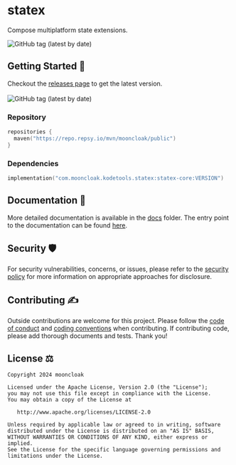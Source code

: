 # statex

Compose multiplatform state extensions.

<img alt="GitHub tag (latest by date)" src="https://img.shields.io/github/v/tag/mooncloak/statex">

## Getting Started 🏁

Checkout the [releases page](https://github.com/mooncloak/moonkit/releases) to get the latest version.
<br/><br/>
<img alt="GitHub tag (latest by date)" src="https://img.shields.io/github/v/tag/mooncloak/statex">

### Repository

```kotlin
repositories {
  maven("https://repo.repsy.io/mvn/mooncloak/public")
}
```

### Dependencies

```kotlin
implementation("com.mooncloak.kodetools.statex:statex-core:VERSION")
```

## Documentation 📃

More detailed documentation is available in the [docs](docs/) folder. The entry point to the documentation can be
found [here](docs/index.md).

## Security 🛡️

For security vulnerabilities, concerns, or issues, please refer to the [security policy](SECURITY.md) for more
information on appropriate approaches for disclosure.

## Contributing ✍️

Outside contributions are welcome for this project. Please follow the [code of conduct](CODE_OF_CONDUCT.md)
and [coding conventions](CODING_CONVENTIONS.md) when contributing. If contributing code, please add thorough documents
and tests. Thank you!

## License ⚖️

```
Copyright 2024 mooncloak

Licensed under the Apache License, Version 2.0 (the "License");
you may not use this file except in compliance with the License.
You may obtain a copy of the License at

   http://www.apache.org/licenses/LICENSE-2.0

Unless required by applicable law or agreed to in writing, software
distributed under the License is distributed on an "AS IS" BASIS,
WITHOUT WARRANTIES OR CONDITIONS OF ANY KIND, either express or implied.
See the License for the specific language governing permissions and
limitations under the License.
```
